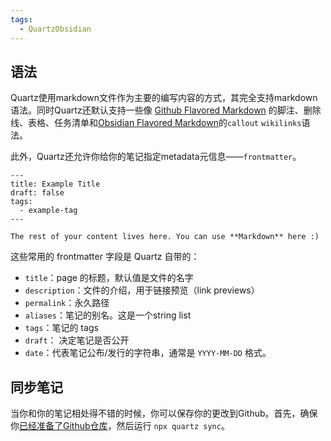 ```yaml
---
tags:
  - QuartzObsidian
---
```


## 语法
Quartz使用markdown文件作为主要的编写内容的方式，其完全支持markdown语法。同时Quartz还默认支持一些像 [Github Flavored Markdown](https://docs.github.com/en/get-started/writing-on-github/getting-started-with-writing-and-formatting-on-github/basic-writing-and-formatting-syntax) 的脚注、删除线、表格、任务清单和[Obsidian Flavored Markdown](https://help.obsidian.md/Editing+and+formatting/Obsidian+Flavored+Markdown)的`callout` `wikilinks`语法。

此外，Quartz还允许你给你的笔记指定metadata元信息——`frontmatter`。

```
---
title: Example Title
draft: false
tags:
  - example-tag
---
 
The rest of your content lives here. You can use **Markdown** here :)
```
这些常用的 frontmatter 字段是 Quartz 自带的：
- `title`：page 的标题，默认值是文件的名字
- `description`：文件的介绍，用于链接预览（link previews）
- `permalink`：永久路径
- `aliases`：笔记的别名。这是一个string list
- `tags`：笔记的 tags
- `draft`： 决定笔记是否公开
- `date`：代表笔记公布/发行的字符串，通常是 `YYYY-MM-DD` 格式。
## 同步笔记
当你和你的笔记相处得不错的时候，你可以保存你的更改到Github。首先，确保你[已经准备了Github仓库](https://quartz.jzhao.xyz/setting-up-your-GitHub-repository)，然后运行 `npx quartz sync`。